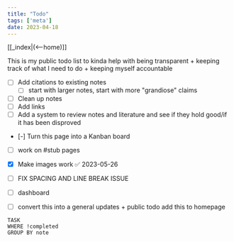 ```yaml
---
title: "Todo"
tags: ['meta']
date: 2023-04-18
---
```


[[_index|(<--home)]]

This is my public todo list to kinda help with being transparent + keeping track of what I need to do + keeping myself accountable 

- [ ] Add citations to existing notes 
	- [ ] start with larger notes, start with more "grandiose" claims 
- [ ] Clean up notes 
- [ ] Add links 
- [ ] Add a system to review notes and literature and see if they hold good/if it has been disproved
- [-] Turn this page into a Kanban board
- [ ] work on #stub pages 

- [x] Make images work ✅ 2023-05-26

- [ ] FIX SPACING AND LINE BREAK ISSUE      


- [ ] dashboard

- [ ] convert this into a general updates + public todo
      add this to homepage

```dataview
TASK 
WHERE !completed
GROUP BY note

```
